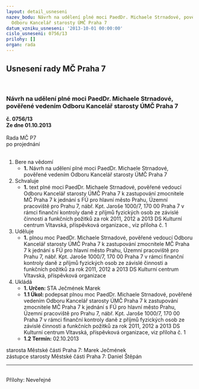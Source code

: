 ```yaml
---
layout: detail_usneseni
nazev_bodu: Návrh na udělení plné moci PaedDr. Michaele Strnadové, pověřené vedením
  Odboru Kancelář starosty ÚMČ Praha 7
datum_vzniku_usneseni: '2013-10-01 00:00:00'
cislo_usneseni: 0756/13
prilohy: []
organ: rada
---
```

<div id="ucUsn_pList" class="usn">
	<span><h2>Usnesení rady MČ Praha 7 </h2>
<br></span><div class="standBody">
<span><h3>Návrh na udělení plné moci PaedDr. Michaele Strnadové, pověřené vedením Odboru Kancelář starosty ÚMČ Praha 7</h3></span><div class="center">
		<strong>č. 0756/13</strong><br>
	</div>
<div class="center">
		<strong>Ze dne 01.10.2013</strong><br><br>
	</div>Rada MČ P7<br> po projednání<br><br><ol>
<li>Bere na vědomí<ul><li>
<strong>1.</strong> Návrh na udělení plné moci PaedDr. Michaele Strnadové, pověřené vedením Odboru Kancelář starosty ÚMČ Praha 7</li></ul>
</li>
<li>Schvaluje<ul><li>
<strong>1.</strong> text plné moci PaedDr. Michaele Strnadové, pověřené vedoucí Odboru Kancelář starosty ÚMČ Praha 7 k zastupování zmocnitele MČ Praha 7 k jednání s FÚ pro hlavní město Prahu, Územní pracoviště pro Prahu 7, nábř. Kpt. Jaroše 1000/7, 170 00 Praha 7 v rámci finanční kontroly daně z příjmů fyzických osob ze závislé činnosti a funkčních požitků za rok 2011, 2012 a 2013 DS Kulturní centrum Vltavská, příspěvková organizace., viz příloha č. 1</li></ul>
</li>
<li>Uděluje<ul><li>
<strong>1.</strong> plnou moc PaedDr. Michaele Strnadové, pověřené vedoucí Odboru Kancelář starosty ÚMČ Praha 7 k zastupování zmocnitele MČ Praha 7 k jednání s FÚ pro hlavní město Prahu, Územní pracoviště pro Prahu 7, nábř. Kpt. Jaroše 1000/7, 170 00 Praha 7 v rámci finanční kontroly daně z příjmů fyzických osob ze závislé činnosti a funkčních požitků za rok 2011, 2012 a 2013 DS Kulturní centrum Vltavská, příspěvková organizace</li></ul>
</li>
<li>Ukládá<ul>
<li>
<strong>1. Určen: </strong>STA Ječmének Marek</li>
<li>
<strong>1.1 Úkol: </strong>podepsat plnou moc PaedDr. Michaele Strnadové, pověřené vedením Odboru Kancelář starosty ÚMČ Praha 7 k zastupování zmocnitele MČ Praha 7 k jednání s FÚ pro hlavní město Prahu, Územní pracoviště pro Prahu 7, nábř. Kpt. Jaroše 1000/7, 170 00 Praha 7 v rámci finanční kontroly daně z příjmů fyzických osob ze závislé činnosti a funkčních požitků za rok 2011, 2012 a 2013 DS Kulturní centrum Vltavská, příspěvková organizace, viz příloha č. 1</li>
<li>
<strong>1.2 Termín: </strong>02.10.2013</li>
</ul>
</li>
</ol>starosta Městské části Praha 7: Marek Ječmének<br>zástupce starosty Městské části Praha 7: Daniel Štěpán <hr>
<br>Přílohy: Neveřejné</div>
</div>